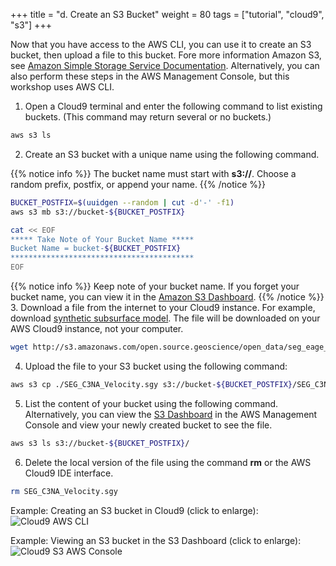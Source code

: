 +++
title = "d. Create an S3 Bucket"
weight = 80
tags = ["tutorial", "cloud9", "s3"]
+++

Now that you have access to the AWS CLI, you can use it to create an S3 bucket, then upload a file to this bucket. Fore more information Amazon S3, see [Amazon Simple Storage Service Documentation](https://docs.aws.amazon.com/s3/index.html).
Alternatively, you can also perform these steps in the AWS Management Console, but this workshop uses AWS CLI.  

1. Open a Cloud9 terminal and enter the following command to list existing buckets. (This command may return several or no buckets.)
```bash
aws s3 ls
```
2. Create an S3 bucket with a unique name using the following command. 

{{% notice info %}}
The bucket name must start with **s3://**.
Choose a random prefix, postfix, or append your name. 
{{% /notice %}}

```bash
BUCKET_POSTFIX=$(uuidgen --random | cut -d'-' -f1)
aws s3 mb s3://bucket-${BUCKET_POSTFIX}

cat << EOF
***** Take Note of Your Bucket Name *****
Bucket Name = bucket-${BUCKET_POSTFIX}
*****************************************
EOF


```
{{% notice info %}}
Keep note of your bucket name. If you forget your bucket name, you can view it in the [Amazon S3 Dashboard](https://s3.console.aws.amazon.com/s3/home).
{{% /notice %}}
3. Download a file from the internet to your Cloud9 instance. For example, download [synthetic subsurface model](https://wiki.seg.org/wiki/SEG_C3_45_shot). The file will be downloaded on your AWS Cloud9 instance, not your computer.
```bash
wget http://s3.amazonaws.com/open.source.geoscience/open_data/seg_eage_salt/SEG_C3NA_Velocity.sgy
```
<!-- I tested both the aws s3 cp and wget versions. Results are as follows: cp = 9 sec, wget = 7 sec -->
4. Upload the file to your S3 bucket using the following command:
```bash
aws s3 cp ./SEG_C3NA_Velocity.sgy s3://bucket-${BUCKET_POSTFIX}/SEG_C3NA_Velocity.sgy
```
5. List the content of your bucket using the following command. Alternatively, you can view the [S3 Dashboard](https://console.aws.amazon.com/s3/) in the AWS Management Console and view your newly created bucket to see the file.
```bash
aws s3 ls s3://bucket-${BUCKET_POSTFIX}/
```
6. Delete the local version of the file using the command **rm** or the AWS Cloud9 IDE interface.
```bash
rm SEG_C3NA_Velocity.sgy
```
Example: Creating an S3 bucket in Cloud9 (click to enlarge):
![Cloud9 AWS CLI](/images/introductory-steps/cloud9-aws-cli.png)

Example: Viewing an S3 bucket in the S3 Dashboard (click to enlarge):
![Cloud9 S3 AWS Console](/images/introductory-steps/cloud9-s3.png)



